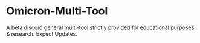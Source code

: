 # Omicron-Multi-Tool
A beta discord general multi-tool strictly provided for educational purposes &amp; research. Expect Updates.
